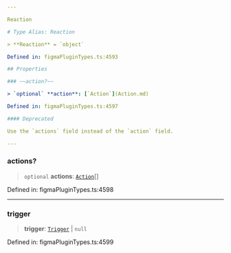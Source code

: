 ```yaml
---

Reaction

# Type Alias: Reaction

> **Reaction** = `object`

Defined in: figmaPluginTypes.ts:4593

## Properties

### ~~action?~~

> `optional` **action**: [`Action`](Action.md)

Defined in: figmaPluginTypes.ts:4597

#### Deprecated

Use the `actions` field instead of the `action` field.

---
```


### actions?

> `optional` **actions**: [`Action`](Action.md)[]

Defined in: figmaPluginTypes.ts:4598

---

### trigger

> **trigger**: [`Trigger`](Trigger.md) \| `null`

Defined in: figmaPluginTypes.ts:4599
